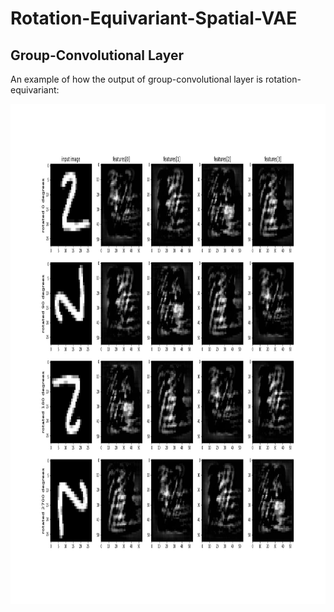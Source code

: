 # Rotation-Equivariant-Spatial-VAE

## Group-Convolutional Layer
An example of how the output of group-convolutional layer is rotation-equivariant:
<div style='text-align:center'>
<img src='images/groupconv.jpg' height='800px' width='1000px'>
</div>
